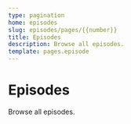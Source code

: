 ```yaml
---
type: pagination
home: episodes
slug: episodes/pages/{{number}}
title: Episodes
description: Browse all episodes.
template: pages.episode
---
```


# Episodes

Browse all episodes.
